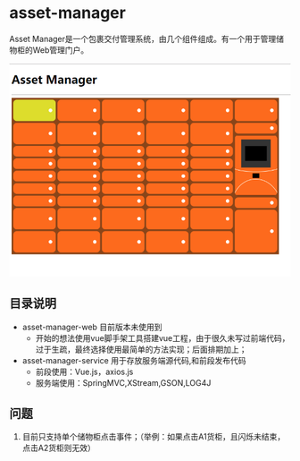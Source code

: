 # asset-manager

Asset Manager是一个包裹交付管理系统，由几个组件组成。有一个用于管理储物柜的Web管理门户。

![avatar](./asset-manager-doc/readme.png)

## 目录说明

* asset-manager-web 目前版本未使用到
  * 开始的想法使用vue脚手架工具搭建vue工程，由于很久未写过前端代码，过于生疏，最终选择使用最简单的方法实现；后面排期加上；
* asset-manager-service 用于存放服务端源代码,和前段发布代码
  * 前段使用：Vue.js，axios.js
  * 服务端使用：SpringMVC,XStream,GSON,LOG4J

## 问题

1. 目前只支持单个储物柜点击事件；（举例：如果点击A1货柜，且闪烁未结束，点击A2货柜则无效）
